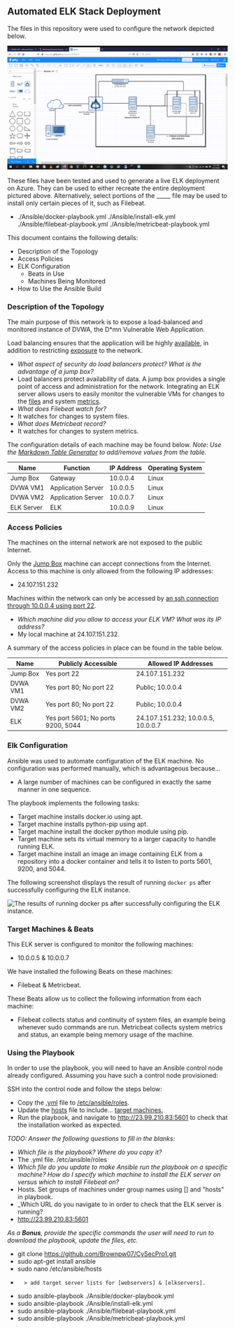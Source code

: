 ## Automated ELK Stack Deployment

The files in this repository were used to configure the network depicted below.

![Red-Team Network](./Diagrams/network_diagram01.png)

These files have been tested and used to generate a live ELK deployment on Azure. They can be used to either recreate the entire deployment pictured above. Alternatively, select portions of the _____ file may be used to install only certain pieces of it, such as Filebeat.

  - ./Ansible/docker-playbook.yml ./Ansible/install-elk.yml ./Ansible/filebeat-playbook.yml ./Ansible/metricbeat-playbook.yml

This document contains the following details:
- Description of the Topology
- Access Policies
- ELK Configuration
  - Beats in Use
  - Machines Being Monitored
- How to Use the Ansible Build


### Description of the Topology

The main purpose of this network is to expose a load-balanced and monitored instance of DVWA, the D*mn Vulnerable Web Application.

Load balancing ensures that the application will be highly <ins>available</ins>, in addition to restricting <ins>exposure</ins> to the network.
- _What aspect of security do load balancers protect? What is the advantage of a jump box?_
- Load balancers protect availability of data. A jump box provides a single point of access and administration for the network.
Integrating an ELK server allows users to easily monitor the vulnerable VMs for changes to the <ins>files</ins> and system <ins>metrics</ins>.
- _What does Filebeat watch for?_
- It watches for changes to system files.
- _What does Metricbeat record?_
- It watches for changes to system metrics.

The configuration details of each machine may be found below.
_Note: Use the [Markdown Table Generator](http://www.tablesgenerator.com/markdown_tables) to add/remove values from the table_.

| Name       | Function           | IP Address | Operating System |
|------------|--------------------|------------|------------------|
| Jump Box   | Gateway            | 10.0.0.4   | Linux            |
| DVWA VM1   | Application Server | 10.0.0.5   | Linux            |
| DVWA VM2   | Application Server | 10.0.0.7   | Linux            |
| ELK Server | ELK                | 10.0.0.9   | Linux            |

### Access Policies

The machines on the internal network are not exposed to the public Internet. 

Only the <ins>Jump Box</ins> machine can accept connections from the Internet. Access to this machine is only allowed from the following IP addresses:
- 24.107.151.232

Machines within the network can only be accessed by <ins>an ssh connection through 10.0.0.4 using port 22</ins>.
- _Which machine did you allow to access your ELK VM? What was its IP address?_
- My local machine at 24.107.151.232.

A summary of the access policies in place can be found in the table below.

| Name     | Publicly Accessible                 | Allowed IP Addresses               |
|----------|-------------------------------------|------------------------------------|
| Jump Box | Yes port 22                         | 24.107.151.232                     |
| DVWA VM1 | Yes port 80; No port 22             | Public; 10.0.0.4                   |
| DVWA VM2 | Yes port 80; No port 22             | Public; 10.0.0.4                   |
| ELK      | Yes  port 5601; No ports 9200, 5044 | 24.107.151.232; 10.0.0.5, 10.0.0.7 |
### Elk Configuration

Ansible was used to automate configuration of the ELK machine. No configuration was performed manually, which is advantageous because...
- A large number of machines can be configured in exactly the same manner in one sequence.

The playbook implements the following tasks:
- Target machine installs docker.io using apt.
- Target machine installs python-pip using apt.
- Target machine install the docker python module using pip.
- Target machine sets its virtual memory to a larger capacity to handle running ELK.
- Target machine install an image an image containing ELK from a repository into a docker container and tells it to listen to ports 5601, 9200, and 5044.

The following screenshot displays the result of running `docker ps` after successfully configuring the ELK instance.

![The results of running docker ps after successfully configuring the ELK instance.](../Ansible/docker_ps01.png)

### Target Machines & Beats
This ELK server is configured to monitor the following machines:
- 10.0.0.5 & 10.0.0.7

We have installed the following Beats on these machines:
- Filebeat & Metricbeat.

These Beats allow us to collect the following information from each machine:
- Filebeat collects status and continuity of system files, an example being whenever sudo commands are run. Metricbeat collects system metrics and status, an example being memory usage of the machine.

### Using the Playbook
In order to use the playbook, you will need to have an Ansible control node already configured. Assuming you have such a control node provisioned: 

SSH into the control node and follow the steps below:
- Copy the <ins>.yml</ins> file to <ins>/etc/ansible/roles</ins>.
- Update the <ins>hosts</ins> file to include... <ins>target machines.</ins>
- Run the playbook, and navigate to <ins>http://23.99.210.83:5601</ins> to check that the installation worked as expected.

_TODO: Answer the following questions to fill in the blanks:_
- _Which file is the playbook? Where do you copy it?_
- The .yml file. /etc/ansible/roles
- _Which file do you update to make Ansible run the playbook on a specific machine? How do I specify which machine to install the ELK server on versus which to install Filebeat on?_
- Hosts. Set groups of machines under group names using [] and "hosts" in playbook.
- _Which URL do you navigate to in order to check that the ELK server is running?
- http://23.99.210.83:5601

_As a **Bonus**, provide the specific commands the user will need to run to download the playbook, update the files, etc._

- git clone https://github.com/Brownpw07/CySecPro1.git
- sudo apt-get install ansible
- sudo nano /etc/ansible/hosts
-       > add target server lists for [webservers] & [elkservers].
- sudo ansible-playbook ./Ansible/docker-playbook.yml
- sudo ansible-playbook ./Ansible/install-elk.yml
- sudo ansible-playbook ./Ansible/filebeat-playbook.yml
- sudo ansible-playbook ./Ansible/metricbeat-playbook.yml

